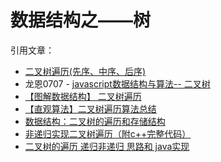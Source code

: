 # 数据结构之——树


引用文章：

* [二叉树遍历(先序、中序、后序)][2]
* 龙恩0707 - [javascript数据结构与算法-- 二叉树][1]
* [【图解数据结构】 二叉树遍历][3]
* [【直观算法】二叉树遍历算法总结][4]
* [数据结构：二叉树的遍历和存储结构][5]
* [非递归实现二叉树遍历（附c++完整代码）][6]
* [二叉树的遍历 递归非递归 思路和 java实现][7]




[1]: https://www.cnblogs.com/tugenhua0707/p/4361051.html
[2]: https://www.jianshu.com/p/456af5480cee
[3]: https://www.cnblogs.com/songwenjie/p/8955856.html
[4]: https://charlesliuyx.github.io/2018/10/22/%E3%80%90%E7%9B%B4%E8%A7%82%E7%AE%97%E6%B3%95%E3%80%91%E6%A0%91%E7%9A%84%E5%9F%BA%E6%9C%AC%E6%93%8D%E4%BD%9C/
[5]: https://blog.csdn.net/jnu_simba/article/details/8863398
[6]: https://blog.csdn.net/happyjacob/article/details/83116702
[7]: http://www.itboth.com/d/QRzmaa/path-class-java-c
[8]: https://blog.csdn.net/zdp072/article/details/14150877
